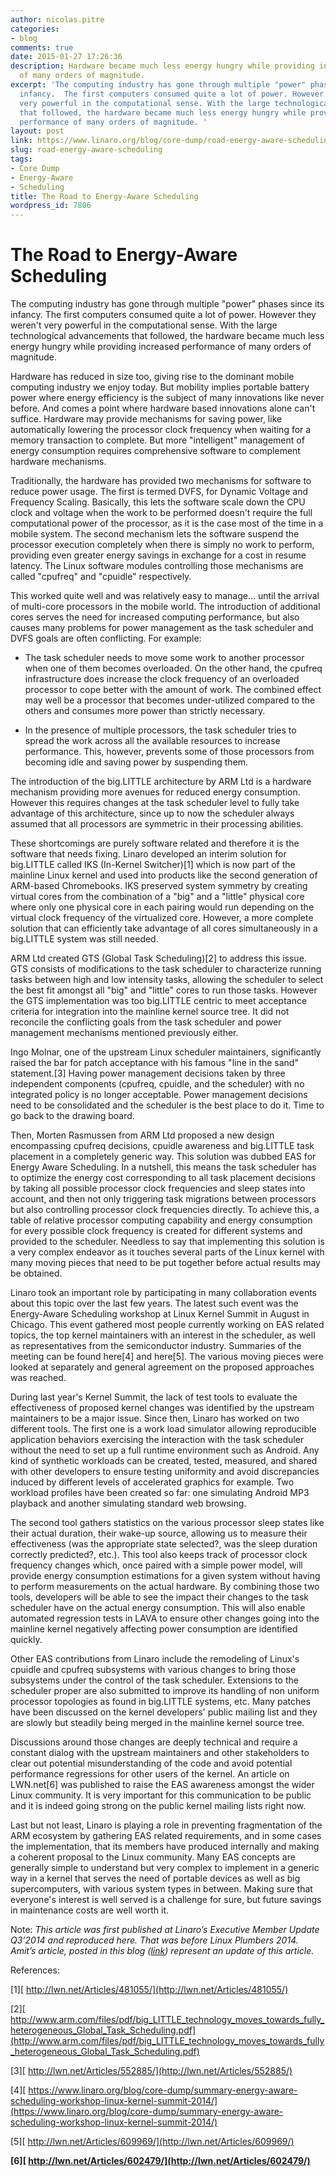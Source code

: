 ```yaml
---
author: nicolas.pitre
categories:
- blog
comments: true
date: 2015-01-27 17:26:36
description: Hardware became much less energy hungry while providing increased performance
  of many orders of magnitude.
excerpt: 'The computing industry has gone through multiple "power" phases since its
  infancy.  The first computers consumed quite a lot of power. However they weren''t
  very powerful in the computational sense. With the large technological advancements
  that followed, the hardware became much less energy hungry while providing increased
  performance of many orders of magnitude. '
layout: post
link: https://www.linaro.org/blog/core-dump/road-energy-aware-scheduling/
slug: road-energy-aware-scheduling
tags:
- Core Dump
- Energy-Aware
- Scheduling
title: The Road to Energy-Aware Scheduling
wordpress_id: 7806
---
```


# **The Road to Energy-Aware Scheduling**


The computing industry has gone through multiple "power" phases since its infancy. The first computers consumed quite a lot of power. However they weren't very powerful in the computational sense. With the large technological advancements that followed, the hardware became much less energy hungry while providing increased performance of many orders of magnitude.

Hardware has reduced in size too, giving rise to the dominant mobile computing industry we enjoy today. But mobility implies portable battery power where energy efficiency is the subject of many innovations like never before. And comes a point where hardware based innovations alone can't suffice. Hardware may provide mechanisms for saving power, like automatically lowering the processor clock frequency when waiting for a memory transaction to complete. But more "intelligent" management of energy consumption requires comprehensive software to complement hardware mechanisms.

Traditionally, the hardware has provided two mechanisms for software to reduce power usage. The first is termed DVFS, for Dynamic Voltage and Frequency Scaling. Basically, this lets the software scale down the CPU clock and voltage when the work to be performed doesn't require the full computational power of the processor, as it is the case most of the time in a mobile system. The second mechanism lets the software suspend the processor execution completely when there is simply no work to perform, providing even greater energy savings in exchange for a cost in resume latency. The Linux software modules controlling those mechanisms are called "cpufreq" and "cpuidle" respectively.

This worked quite well and was relatively easy to manage... until the arrival of multi-core processors in the mobile world. The introduction of additional cores serves the need for increased computing performance, but also causes many problems for power management as the task scheduler and DVFS goals are often conflicting. For example:

  * The task scheduler needs to move some work to another processor when one of them becomes overloaded. On the other hand, the cpufreq infrastructure does increase the clock frequency of an overloaded processor to cope better with the amount of work. The combined effect may well be a processor that becomes under-utilized compared to the others and consumes more power than strictly necessary.


  * In the presence of multiple processors, the task scheduler tries to spread the work across all the available resources to increase performance. This, however, prevents some of those processors from becoming idle and saving power by suspending them.


The introduction of the big.LITTLE architecture by ARM Ltd is a hardware mechanism providing more avenues for reduced energy consumption. However this requires changes at the task scheduler level to fully take advantage of this architecture, since up to now the scheduler always assumed that all processors are symmetric in their processing abilities.

These shortcomings are purely software related and therefore it is the software that needs fixing. Linaro developed an interim solution for big.LITTLE called IKS (In-Kernel Switcher)[1] which is now part of the mainline Linux kernel and used into products like the second generation of ARM-based Chromebooks. IKS preserved system symmetry by creating virtual cores from the combination of a "big" and a "little" physical core where only one physical core in each pairing would run depending on the virtual clock frequency of the virtualized core. However, a more complete solution that can efficiently take advantage of all cores simultaneously in a big.LITTLE system was still needed.

ARM Ltd created GTS (Global Task Scheduling)[2] to address this issue. GTS consists of modifications to the task scheduler to characterize running tasks between high and low intensity tasks, allowing the scheduler to select the best fit amongst all "big" and "little" cores to run those tasks. However the GTS implementation was too big.LITTLE centric to meet acceptance criteria for integration into the mainline kernel source tree. It did not reconcile the conflicting goals from the task scheduler and power management mechanisms mentioned previously either.

Ingo Molnar, one of the upstream Linux scheduler maintainers, significantly raised the bar for patch acceptance with his famous "line in the sand" statement.[3] Having power management decisions taken by three independent components (cpufreq, cpuidle, and the scheduler) with no integrated policy is no longer acceptable. Power management decisions need to be consolidated and the scheduler is the best place to do it. Time to go back to the drawing board.

Then, Morten Rasmussen from ARM Ltd proposed a new design encompassing cpufreq decisions, cpuidle awareness and big.LITTLE task placement in a completely generic way. This solution was dubbed EAS for Energy Aware Scheduling. In a nutshell, this means the task scheduler has to optimize the energy cost corresponding to all task placement decisions by taking all possible processor clock frequencies and sleep states into account, and then not only triggering task migrations between processors but also controlling processor clock frequencies directly. To achieve this, a table of relative processor computing capability and energy consumption for every possible clock frequency is created for different systems and provided to the scheduler. Needless to say that implementing this solution is a very complex endeavor as it touches several parts of the Linux kernel with many moving pieces that need to be put together before actual results may be obtained.

Linaro took an important role by participating in many collaboration events about this topic over the last few years. The latest such event was the Energy-Aware Scheduling workshop at Linux Kernel Summit in August in Chicago. This event gathered most people currently working on EAS related topics, the top kernel maintainers with an interest in the scheduler, as well as representatives from the semiconductor industry. Summaries of the meeting can be found here[4] and here[5]. The various moving pieces were looked at separately and general agreement on the proposed approaches was reached.

During last year's Kernel Summit, the lack of test tools to evaluate the effectiveness of proposed kernel changes was identified by the upstream maintainers to be a major issue. Since then, Linaro has worked on two different tools. The first one is a work load simulator allowing reproducible application behaviors exercising the interaction with the task scheduler without the need to set up a full runtime environment such as Android. Any kind of synthetic workloads can be created, tested, measured, and shared with other developers to ensure testing uniformity and avoid discrepancies induced by different levels of accelerated graphics for example. Two workload profiles have been created so far: one simulating Android MP3 playback and another simulating standard web browsing.

The second tool gathers statistics on the various processor sleep states like their actual duration, their wake-up source, allowing us to measure their effectiveness (was the appropriate state selected?, was the sleep duration correctly predicted?, etc.). This tool also keeps track of processor clock frequency changes which, once paired with a simple power model, will provide energy consumption estimations for a given system without having to perform measurements on the actual hardware. By combining those two tools, developers will be able to see the impact their changes to the task scheduler have on the actual energy consumption. This will also enable automated regression tests in LAVA to ensure other changes going into the mainline kernel negatively affecting power consumption are identified quickly.

Other EAS contributions from Linaro include the remodeling of Linux's cpuidle and cpufreq subsystems with various changes to bring those subsystems under the control of the task scheduler. Extensions to the scheduler proper are also submitted to improve its handling of non uniform processor topologies as found in big.LITTLE systems, etc. Many patches have been discussed on the kernel developers' public mailing list and they are slowly but steadily being merged in the mainline kernel source tree.

Discussions around those changes are deeply technical and require a constant dialog with the upstream maintainers and other stakeholders to clear out potential misunderstanding of the code and avoid potential performance regressions for other users of the kernel. An article on LWN.net[6] was published to raise the EAS awareness amongst the wider Linux community. It is very important for this communication to be public and it is indeed going strong on the public kernel mailing lists right now.

Last but not least, Linaro is playing a role in preventing fragmentation of the ARM ecosystem by gathering EAS related requirements, and in some cases the implementation, that its members have produced internally and making a coherent proposal to the Linux community. Many EAS concepts are generally simple to understand but very complex to implement in a generic way in a kernel that serves the need of portable devices as well as big supercomputers, with various system types in between. Making sure that everyone's interest is well served is a challenge for sure, but future savings in maintenance costs are well worth it.

Note: _This article was first published at Linaro’s Executive Member Update Q3’2014 and reproduced here. That was before Linux Plumbers 2014. Amit’s article, posted in this blog ([link](https://www.linaro.org/blog/core-dump/energy-aware-scheduling-eas-project/)) represent an update of this article._

References:

[1][ http://lwn.net/Articles/481055/](http://lwn.net/Articles/481055/)

[2][ http://www.arm.com/files/pdf/big_LITTLE_technology_moves_towards_fully_heterogeneous_Global_Task_Scheduling.pdf](http://www.arm.com/files/pdf/big_LITTLE_technology_moves_towards_fully_heterogeneous_Global_Task_Scheduling.pdf)

[3][ http://lwn.net/Articles/552885/](http://lwn.net/Articles/552885/)

[4][ https://www.linaro.org/blog/core-dump/summary-energy-aware-scheduling-workshop-linux-kernel-summit-2014/](https://www.linaro.org/blog/core-dump/summary-energy-aware-scheduling-workshop-linux-kernel-summit-2014/)

[5][ http://lwn.net/Articles/609969/](http://lwn.net/Articles/609969/)

**[6][ http://lwn.net/Articles/602479/](http://lwn.net/Articles/602479/)**